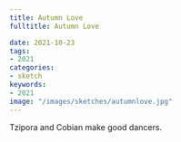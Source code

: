 ```yaml
---
title: Autumn Love
fulltitle: Autumn Love

date: 2021-10-23
tags:
- 2021
categories:
- sketch
keywords:
- 2021
image: "/images/sketches/autumnlove.jpg"
---
```


Tzipora and Cobian make good dancers.
